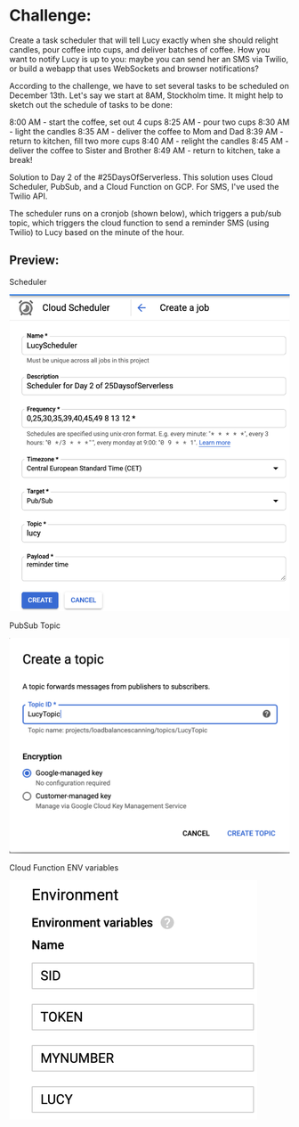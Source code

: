 # Challenge:
Create a task scheduler that will tell Lucy exactly when she should relight candles, pour coffee into cups, and deliver batches of coffee. How you want to notify Lucy is up to you: maybe you can send her an SMS via Twilio, or build a webapp that uses WebSockets and browser notifications?

According to the challenge, we have to set several tasks to be scheduled on December 13th. Let's say we start at 8AM, Stockholm time. It might help to sketch out the schedule of tasks to be done:

8:00 AM - start the coffee, set out 4 cups
8:25 AM - pour two cups
8:30 AM - light the candles
8:35 AM - deliver the coffee to Mom and Dad
8:39 AM - return to kitchen, fill two more cups
8:40 AM - relight the candles
8:45 AM - deliver the coffee to Sister and Brother
8:49 AM - return to kitchen, take a break!

Solution to Day 2 of the #25DaysOfServerless. This solution uses Cloud Scheduler, PubSub, and a Cloud Function on GCP. For SMS, I've used the Twilio API.

The scheduler runs on a cronjob (shown below), which triggers a pub/sub topic, which triggers the cloud function to send a reminder SMS (using Twilio) to Lucy based on the minute of the hour.

## Preview:

Scheduler

![alt text](scheduler.png)

PubSub Topic

![alt text](topic.png)

Cloud Function ENV variables

![alt text](variables.png)
